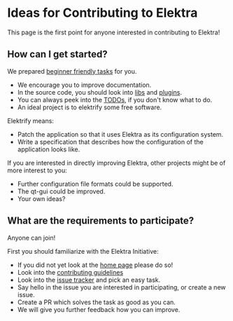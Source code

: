 # Ideas for Contributing to Elektra

This page is the first point for anyone interested in contributing to Elektra!


## How can I get started?

We prepared
[beginner friendly tasks](https://github.com/ElektraInitiative/libelektra/issues?q=is%3Aissue+is%3Aopen+label%3A%22beginner+friendly%22)
for you.

- We encourage you to improve documentation.
- In the source code, you should look into [libs](/src/libs/) and [plugins](/src/plugins/).
- You can always peek into the [TODOs](/doc/todo), if you don't know what to do.
- An ideal project is to elektrify some free software.

Elektrify means:

- Patch the application so that it uses Elektra as its configuration system.
- Write a specification that describes how the configuration of the application
  looks like.

If you are interested in directly improving Elektra, other projects might be of
more interest to you:

- Further configuration file formats could be supported.
- The qt-gui could be improved.
- Your own ideas?


## What are the requirements to participate?

Anyone can join!

First you should familiarize with the Elektra Initiative:

- If you did not yet look at the [home page](https://www.libelektra.org/) please do so!
- Look into the [contributing guidelines](/.github/CONTRIBUTING.md)
- Look into the [issue tracker](https://issues.libelektra.org/) and pick an easy task.
- Say hello in the issue you are interested in participating, or create a new issue.
- Create a PR which solves the task as good as you can.
- We will give you further feedback how you can improve.

